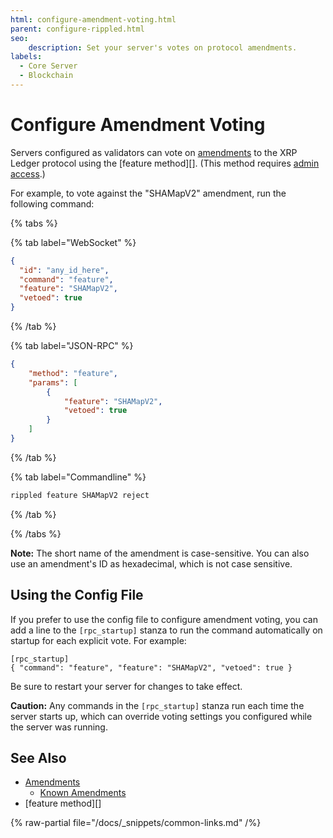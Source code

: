 ```yaml
---
html: configure-amendment-voting.html
parent: configure-rippled.html
seo:
    description: Set your server's votes on protocol amendments.
labels:
  - Core Server
  - Blockchain
---
```

# Configure Amendment Voting

Servers configured as validators can vote on [amendments](../../concepts/networks-and-servers/amendments.md) to the XRP Ledger protocol using the [feature method][]. (This method requires [admin access](../../tutorials/http-websocket-apis/get-started.md#admin-access).)

For example, to vote against the "SHAMapV2" amendment, run the following command:

{% tabs %}

{% tab label="WebSocket" %}
```json
{
  "id": "any_id_here",
  "command": "feature",
  "feature": "SHAMapV2",
  "vetoed": true
}
```
{% /tab %}

{% tab label="JSON-RPC" %}
```json
{
    "method": "feature",
    "params": [
        {
            "feature": "SHAMapV2",
            "vetoed": true
        }
    ]
}
```
{% /tab %}

{% tab label="Commandline" %}
```sh
rippled feature SHAMapV2 reject
```
{% /tab %}

{% /tabs %}

**Note:** The short name of the amendment is case-sensitive. You can also use an amendment's ID as hexadecimal, which is not case sensitive.

## Using the Config File

If you prefer to use the config file to configure amendment voting, you can add a line to the `[rpc_startup]` stanza to run the command automatically on startup for each explicit vote. For example:

```
[rpc_startup]
{ "command": "feature", "feature": "SHAMapV2", "vetoed": true }
```

Be sure to restart your server for changes to take effect.

**Caution:** Any commands in the `[rpc_startup]` stanza run each time the server starts up, which can override voting settings you configured while the server was running.

## See Also

- [Amendments](../../concepts/networks-and-servers/amendments.md)
    - [Known Amendments](/resources/known-amendments.md)
- [feature method][]

{% raw-partial file="/docs/_snippets/common-links.md" /%}
